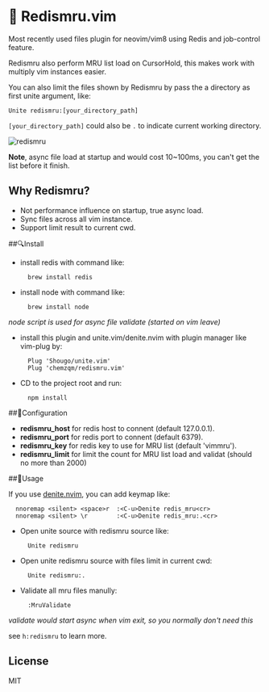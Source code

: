 # 🚩 Redismru.vim

Most recently used files plugin for neovim/vim8 using Redis and job-control feature.

Redismru also perform MRU list load on CursorHold, this makes work with multiply
vim instances easier.

You can also limit the files shown by Redismru by pass the a directory as first
unite argument, like:

    Unite redismru:[your_directory_path]

`[your_directory_path]` could also be `.` to indicate current working directory.

![redismru](https://chemzqm.me/images/02-23/redismru.jpg)

**Note**, async file load at startup and would cost 10~100ms, you
can't get the list before it finish.

## Why Redismru?

* Not performance influence on startup, true async load.
* Sync files across all vim instance.
* Support limit result to current cwd.

##🔍Install

* install redis with command like:

        brew install redis

* install node with command like:

        brew install node

_node script is used for async file validate (started on vim leave)_

* install this plugin and unite.vim/denite.nvim with plugin manager like vim-plug by:

        Plug 'Shougo/unite.vim'
        Plug 'chemzqm/redismru.vim'

* CD to the project root and run:

        npm install

##🚧Configuration

* **redismru_host** for redis host to connent (default 127.0.0.1).
* **redismru_port** for redis port to connent (default 6379).
* **redismru_key** for redis key to use for MRU list (default 'vimmru').
* **redismru_limit** for limit the count for MRU list load and validat
  (should no more than 2000)

##🍚Usage

If you use [denite.nvim](https://github.com/Shougo/denite.nvim), you can add
keymap like:

      nnoremap <silent> <space>r  :<C-u>Denite redis_mru<cr>
      nnoremap <silent> \r        :<C-u>Denite redis_mru:.<cr>

* Open unite source with redismru source like:

        Unite redismru

* Open unite redismru source with files limit in current cwd:

        Unite redismru:.

* Validate all mru files manully:

        :MruValidate

_validate would start async when vim exit, so you normally don't need this_

see `h:redismru` to learn more.

## License

MIT
